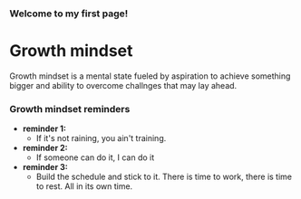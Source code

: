 ### Welcome to my first page!
# Growth mindset
Growth mindset is a mental state fueled by aspiration to achieve something bigger and ability to overcome challnges that may lay ahead.    
### Growth mindset reminders
- **reminder 1:** 
  - If it's not raining, you ain't training.
- **reminder 2:**
  - If someone can do it, I can do it
- **reminder 3:**
  - Build the schedule and stick to it. There is time to work, there is time to rest. All in its own time.
